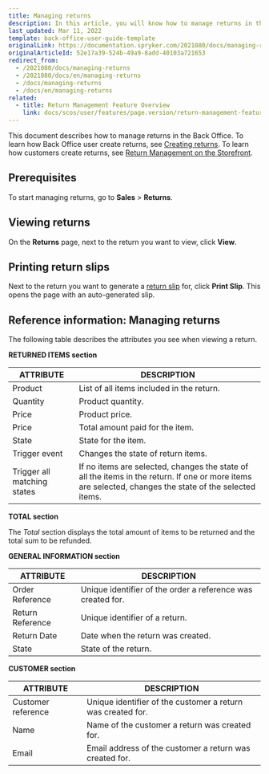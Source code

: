 ```yaml
---
title: Managing returns
description: In this article, you will know how to manage returns in the Back Office.
last_updated: Mar 11, 2022
template: back-office-user-guide-template
originalLink: https://documentation.spryker.com/2021080/docs/managing-returns
originalArticleId: 52e17a39-524b-49a9-8add-40103a721653
redirect_from:
  - /2021080/docs/managing-returns
  - /2021080/docs/en/managing-returns
  - /docs/managing-returns
  - /docs/en/managing-returns
related:
  - title: Return Management Feature Overview
    link: docs/scos/user/features/page.version/return-management-feature-overview/return-management-feature-overview.html
---
```


This document describes how to manage returns in the Back Office. To learn how Back Office user create returns, see [Creating returns](/docs/scos/user/back-office-user-guides/{{page.version}}/sales/orders/creating-returns.html). To learn how customers create returns, see [Return Management on the Storefront](/docs/scos/user/features/{{page.version}}/return-management-feature-overview/return-management-feature-overview.html#return-management-on-the-storefront).

## Prerequisites

To start managing returns, go to **Sales** > **Returns**.

## Viewing returns

On the **Returns** page, next to the return you want to view, click **View**.

## Printing return slips


Next to the return you want to generate a [return slip](/docs/scos/user/features/{{page.version}}/return-management-feature-overview/return-management-feature-overview.html#return-slip) for, click **Print Slip**.
    This opens the page with an auto-generated slip.

## Reference information: Managing returns     


The following table describes the attributes you see when viewing a return.

**RETURNED ITEMS section**

| ATTRIBUTE | DESCRIPTION |
| --- | --- |
| Product | List of all items included in the return. |
| Quantity | Product quantity. |
| Price | Product price. |
| Price | Total amount paid for the item. |
| State | State for the item. |
| Trigger event | Changes the state of return items. |
| Trigger all matching states | If no items are selected, changes the state of all the items in the return. If one or more items are selected, changes the state of the selected items. |

**TOTAL section**

The *Total* section displays the total amount of items to be returned and the total sum to be refunded.

**GENERAL INFORMATION section**

| ATTRIBUTE | DESCRIPTION |
| --- | --- |
| Order Reference | Unique identifier of the order a reference was created for. |
| Return Reference | Unique identifier of a return. |
| Return Date | Date when the return was created. |
| State | State of the return. |

**CUSTOMER section**

| ATTRIBUTE | DESCRIPTION |
| --- | --- |
| Customer reference | Unique identifier of the customer a return was created for. |
| Name | Name of the customer a return was created for. |
| Email | Email address of the customer a return was created for. |
